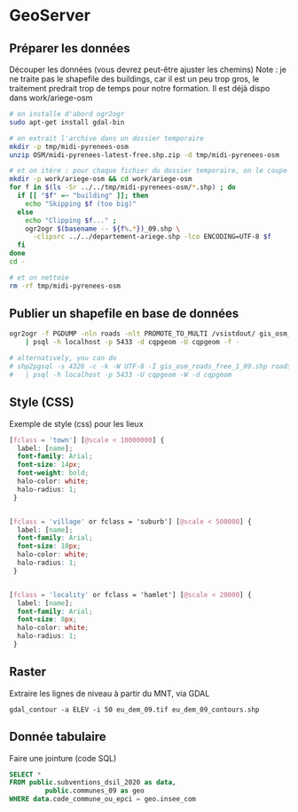 # GeoServer

## Préparer les données
Découper les données (vous devrez peut-être ajuster les chemins)
Note : je ne traite pas le shapefile des buildings, car il est un peu trop gros, le traitement predrait trop de temps pour notre formation. Il est déjà dispo dans work/ariege-osm
```bash
# on installe d'abord ogr2ogr
sudo apt-get install gdal-bin

# on extrait l'archive dans un dossier temporaire
mkdir -p tmp/midi-pyrenees-osm
unzip OSM/midi-pyrenees-latest-free.shp.zip -d tmp/midi-pyrenees-osm

# et on itère : pour chaque fichier du dossier temporaire, on le coupe sur l'Ariège et on le sauve dans notre dossier destination
mkdir -p work/ariege-osm && cd work/ariege-osm
for f in $(ls -Sr ../../tmp/midi-pyrenees-osm/*.shp) ; do
  if [[ "$f" =~ "building" ]]; then
    echo "Skipping $f (too big)"
  else
    echo "Clipping $f..." ;
    ogr2ogr $(basename -- ${f%.*})_09.shp \
      -clipsrc ../../departement-ariege.shp -lco ENCODING=UTF-8 $f
  fi
done
cd -

# et on nettoie
rm -rf tmp/midi-pyrenees-osm
```

## Publier un shapefile en base de données
```bash
ogr2ogr -f PGDUMP -nln roads -nlt PROMOTE_TO_MULTI /vsistdout/ gis_osm_roads_free_1_09.shp \
	| psql -h localhost -p 5433 -d cqpgeom -U cqpgeom -f -

# alternatively, you can do
# shp2pgsql -s 4326 -c -k -W UTF-8 -I gis_osm_roads_free_1_09.shp roads \
#   | psql -h localhost -p 5433 -U cqpgeom -W -d cqpgeom

```

## Style (CSS)
Exemple de style (css) pour les lieux
```css
[fclass = 'town'] [@scale < 10000000] {
  label: [name];
  font-family: Arial;
  font-size: 14px;
  font-weight: bold;
  halo-color: white;
  halo-radius: 1;
 }


[fclass = 'village' or fclass = 'suburb'] [@scale < 500000] {
  label: [name];
  font-family: Arial;
  font-size: 10px;
  halo-color: white;
  halo-radius: 1;
 }


[fclass = 'locality' or fclass = 'hamlet'] [@scale < 20000] {
  label: [name];
  font-family: Arial;
  font-size: 8px;
  halo-color: white;
  halo-radius: 1;
 }
```

## Raster
Extraire les lignes de niveau à partir du MNT, via GDAL
```
gdal_contour -a ELEV -i 50 eu_dem_09.tif eu_dem_09_contours.shp
```

## Donnée tabulaire
Faire une jointure (code SQL)
```SQL
SELECT *
FROM public.subventions_dsil_2020 as data,
		 public.communes_09 as geo
WHERE data.code_commune_ou_epci = geo.insee_com
```
